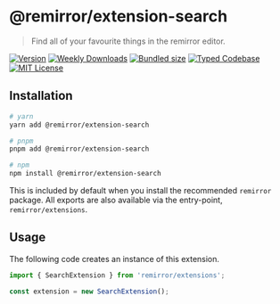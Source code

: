 # @remirror/extension-search

> Find all of your favourite things in the remirror editor.

[![Version][version]][npm] [![Weekly Downloads][downloads-badge]][npm] [![Bundled size][size-badge]][size] [![Typed Codebase][typescript]](#) [![MIT License][license]](#)

[version]: https://flat.badgen.net/npm/v/@remirror/extension-search
[npm]: https://npmjs.com/package/@remirror/extension-search
[license]: https://flat.badgen.net/badge/license/MIT/purple
[size]: https://bundlephobia.com/result?p=@remirror/extension-search
[size-badge]: https://flat.badgen.net/bundlephobia/minzip/@remirror/extension-search
[typescript]: https://flat.badgen.net/badge/icon/TypeScript?icon=typescript&label
[downloads-badge]: https://badgen.net/npm/dw/@remirror/extension-search/red?icon=npm

## Installation

```bash
# yarn
yarn add @remirror/extension-search

# pnpm
pnpm add @remirror/extension-search

# npm
npm install @remirror/extension-search
```

This is included by default when you install the recommended `remirror` package. All exports are also available via the entry-point, `remirror/extensions`.

## Usage

The following code creates an instance of this extension.

```ts
import { SearchExtension } from 'remirror/extensions';

const extension = new SearchExtension();
```
